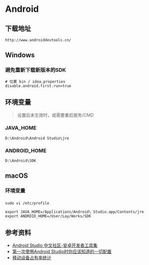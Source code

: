 
# Android

## 下载地址
	http://www.androiddevtools.cn/

## Windows

### 避免重新下载新版本的SDK
	
	# 位置 bin / idea.properties
	disable.android.first.run=true
	
## 环境变量

> 设置后未生效时，或需要重启服务/CMD

### JAVA_HOME
	D:\Android\Android Studio\jre
	
### ANDROID_HOME
	D:\Android\SDK
	
## macOS

### 环境变量

### 
	sudo vi /etc/profile
	
	export JAVA_HOME=/Applications/Android\ Studio.app/Contents/jre
	export ANDROID_HOME=/User/Lay/Works/SDK

## 参考资料

- [Android Studio 中文社区-安卓开发者工具集](http://www.android-studio.org/)
- [第一次使用Android Studio时你应该知道的一切配置](https://www.cnblogs.com/smyhvae/p/4390905.html)
- [移动设备占有率统计](https://mtj.baidu.com/data/mobile/device/)